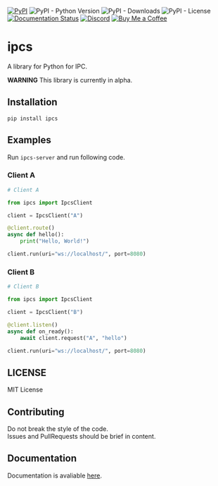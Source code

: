 [![PyPI](https://img.shields.io/pypi/v/ipcs)](https://pypi.org/project/ipcs/) ![PyPI - Python Version](https://img.shields.io/pypi/pyversions/ipcs) ![PyPI - Downloads](https://img.shields.io/pypi/dm/ipcs) ![PyPI - License](https://img.shields.io/pypi/l/ipcs) [![Documentation Status](https://readthedocs.org/projects/ipcs/badge/?version=latest)](https://ipcs.readthedocs.io/en/latest/?badge=latest) [![Discord](https://img.shields.io/discord/777430548951728149?label=chat&logo=discord)](https://discord.gg/kfMwZUyGFG) [![Buy Me a Coffee](https://img.shields.io/badge/-tasuren-E9EEF3?label=Buy%20Me%20a%20Coffee&logo=buymeacoffee)](https://www.buymeacoffee.com/tasuren)
# ipcs
A library for Python for IPC.

**WARNING** This library is currently in alpha.

## Installation
`pip install ipcs`

## Examples
Run `ipcs-server` and run following code.
### Client A
```python
# Client A

from ipcs import IpcsClient

client = IpcsClient("A")

@client.route()
async def hello():
    print("Hello, World!")

client.run(uri="ws://localhost/", port=8080)
```
### Client B
```python
# Client B

from ipcs import IpcsClient

client = IpcsClient("B")

@client.listen()
async def on_ready():
    await client.request("A", "hello")

client.run(uri="ws://localhost/", port=8080)
```

## LICENSE
MIT License

## Contributing
Do not break the style of the code.  
Issues and PullRequests should be brief in content.

## Documentation
Documentation is avaliable [here](https://ipcs.readthedocs.io/en/latest/).